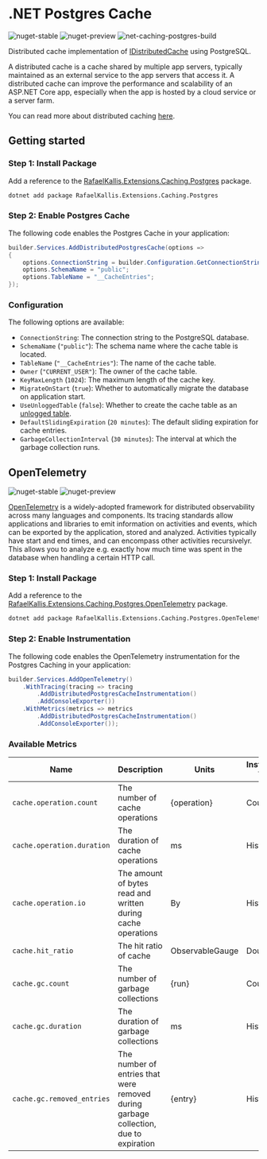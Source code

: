 # .NET Postgres Cache

![nuget-stable](https://img.shields.io/nuget/v/RafaelKallis.Extensions.Caching.Postgres.svg?label=stable)
![nuget-preview](https://img.shields.io/nuget/vpre/RafaelKallis.Extensions.Caching.Postgres.svg?label=preview)
![net-caching-postgres-build](https://github.com/rafaelkallis/net-caching-postgres/actions/workflows/build.yml/badge.svg)

Distributed cache implementation of [IDistributedCache](https://learn.microsoft.com/en-us/dotnet/api/microsoft.extensions.caching.distributed.idistributedcache) using PostgreSQL.

A distributed cache is a cache shared by multiple app servers, typically maintained as an external service to the app servers that access it. A distributed cache can improve the performance and scalability of an ASP.NET Core app, especially when the app is hosted by a cloud service or a server farm.

You can read more about distributed caching [here](https://docs.microsoft.com/en-us/aspnet/core/performance/caching/distributed).

## Getting started

### Step 1: Install Package

Add a reference to the [RafaelKallis.Extensions.Caching.Postgres](https://www.nuget.org/packages/RafaelKallis.Extensions.Caching.Postgres) package.

```sh
dotnet add package RafaelKallis.Extensions.Caching.Postgres
```

### Step 2: Enable Postgres Cache

The following code enables the Postgres Cache in your application:

```csharp
builder.Services.AddDistributedPostgresCache(options =>
{
    options.ConnectionString = builder.Configuration.GetConnectionString("Database");
    options.SchemaName = "public";
    options.TableName = "__CacheEntries";
});
```

### Configuration

The following options are available:
- `ConnectionString`: The connection string to the PostgreSQL database.
- `SchemaName` (`"public"`): The schema name where the cache table is located.
- `TableName` (`"__CacheEntries"`): The name of the cache table.
- `Owner` (`"CURRENT_USER"`): The owner of the cache table.
- `KeyMaxLength` (`1024`): The maximum length of the cache key.
- `MigrateOnStart` (`true`): Whether to automatically migrate the database on application start.
- `UseUnloggedTable` (`false`): Whether to create the cache table as an [unlogged table](https://pganalyze.com/blog/5mins-postgres-unlogged-tables).
- `DefaultSlidingExpiration` (`20 minutes`): The default sliding expiration for cache entries.
- `GarbageCollectionInterval` (`30 minutes`): The interval at which the garbage collection runs.

## OpenTelemetry

![nuget-stable](https://img.shields.io/nuget/v/RafaelKallis.Extensions.Caching.Postgres.OpenTelemetry.svg?label=stable)
![nuget-preview](https://img.shields.io/nuget/vpre/RafaelKallis.Extensions.Caching.Postgres.OpenTelemetry.svg?label=preview)

[OpenTelemetry](https://opentelemetry.io) is a widely-adopted framework for distributed observability across many languages and components. Its tracing standards allow applications and libraries to emit information on activities and events, which can be exported by the application, stored and analyzed. Activities typically have start and end times, and can encompass other activities recursivelyr. This allows you to analyze e.g. exactly how much time was spent in the database when handling a certain HTTP call.

### Step 1: Install Package

Add a reference to the [RafaelKallis.Extensions.Caching.Postgres.OpenTelemetry](https://www.nuget.org/packages/RafaelKallis.Extensions.Caching.Postgres.OpenTelemetry) package.

```sh
dotnet add package RafaelKallis.Extensions.Caching.Postgres.OpenTelemetry
```

### Step 2: Enable Instrumentation

The following code enables the OpenTelemetry instrumentation for the Postgres Caching in your application:

```csharp
builder.Services.AddOpenTelemetry()
    .WithTracing(tracing => tracing
        .AddDistributedPostgresCacheInstrumentation()
        .AddConsoleExporter())
    .WithMetrics(metrics => metrics
        .AddDistributedPostgresCacheInstrumentation()
        .AddConsoleExporter());
```

### Available Metrics

| Name | Description | Units | Instrument Type | Value Type | Attributes |
|---|---|---|---|---|---|
| `cache.operation.count` | The number of cache operations | {operation} | Counter | Int64 | `cache.operation.type` (`get`, `set`, `refresh`, `remove`); `cache.operation.key` |
| `cache.operation.duration` | The duration of cache operations | ms | Histogram | Int64 | `cache.operation.type` (`get`, `set`, `refresh`, `remove`), `cache.operation.key` |
| `cache.operation.io` | The amount of bytes read and written during cache operations | By | Histogram | Int64 | `cache.operation.type` (`get`, `set`, `refresh`, `remove`), `cache.operation.key` |
| `cache.hit_ratio` | The hit ratio of cache | ObservableGauge | Double |
| `cache.gc.count` | The number of garbage collections | {run} | Counter | Int64 |
| `cache.gc.duration` | The duration of garbage collections | ms | Histogram | Int64 |
| `cache.gc.removed_entries` | The number of entries that were removed during garbage collection, due to expiration | {entry} | Histogram | Int64
